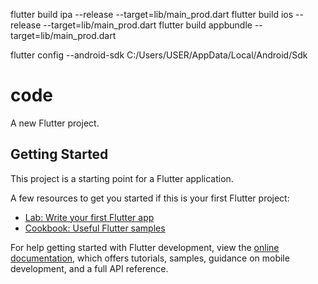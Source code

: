  flutter build ipa --release --target=lib/main_prod.dart
 flutter build ios --release --target=lib/main_prod.dart
flutter build appbundle --target=lib/main_prod.dart 

flutter config --android-sdk C:/Users/USER/AppData/Local/Android/Sdk
# code

A new Flutter project.

## Getting Started

This project is a starting point for a Flutter application.

A few resources to get you started if this is your first Flutter project:

- [Lab: Write your first Flutter app](https://docs.flutter.dev/get-started/codelab)
- [Cookbook: Useful Flutter samples](https://docs.flutter.dev/cookbook)

For help getting started with Flutter development, view the
[online documentation](https://docs.flutter.dev/), which offers tutorials,
samples, guidance on mobile development, and a full API reference.
